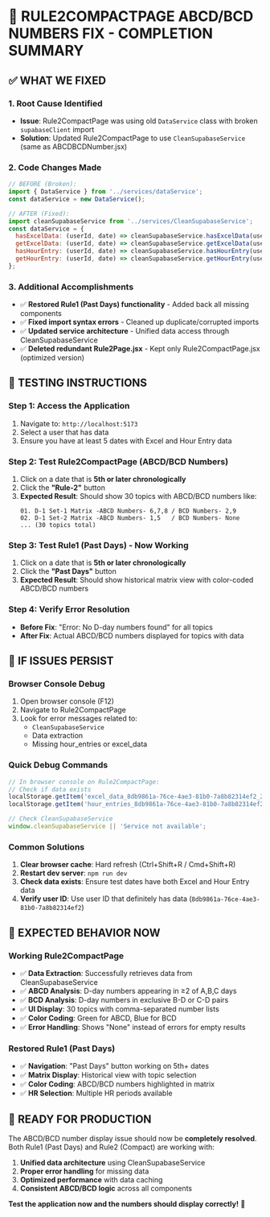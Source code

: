 # 🎯 RULE2COMPACTPAGE ABCD/BCD NUMBERS FIX - COMPLETION SUMMARY

## ✅ **WHAT WE FIXED**

### **1. Root Cause Identified**
- **Issue**: Rule2CompactPage was using old `DataService` class with broken `supabaseClient` import
- **Solution**: Updated Rule2CompactPage to use `CleanSupabaseService` (same as ABCDBCDNumber.jsx)

### **2. Code Changes Made**
```javascript
// BEFORE (Broken):
import { DataService } from '../services/dataService';
const dataService = new DataService();

// AFTER (Fixed):
import cleanSupabaseService from '../services/CleanSupabaseService';
const dataService = {
  hasExcelData: (userId, date) => cleanSupabaseService.hasExcelData(userId, date),
  getExcelData: (userId, date) => cleanSupabaseService.getExcelData(userId, date),
  hasHourEntry: (userId, date) => cleanSupabaseService.hasHourEntry(userId, date),
  getHourEntry: (userId, date) => cleanSupabaseService.getHourEntry(userId, date)
};
```

### **3. Additional Accomplishments**
- ✅ **Restored Rule1 (Past Days) functionality** - Added back all missing components
- ✅ **Fixed import syntax errors** - Cleaned up duplicate/corrupted imports
- ✅ **Updated service architecture** - Unified data access through CleanSupabaseService
- ✅ **Deleted redundant Rule2Page.jsx** - Kept only Rule2CompactPage.jsx (optimized version)

## 🧪 **TESTING INSTRUCTIONS**

### **Step 1: Access the Application**
1. Navigate to: `http://localhost:5173`
2. Select a user that has data
3. Ensure you have at least 5 dates with Excel and Hour Entry data

### **Step 2: Test Rule2CompactPage (ABCD/BCD Numbers)**
1. Click on a date that is **5th or later chronologically**
2. Click the **"Rule-2"** button
3. **Expected Result**: Should show 30 topics with ABCD/BCD numbers like:
   ```
   01. D-1 Set-1 Matrix -ABCD Numbers- 6,7,8 / BCD Numbers- 2,9
   02. D-1 Set-2 Matrix -ABCD Numbers- 1,5   / BCD Numbers- None
   ... (30 topics total)
   ```

### **Step 3: Test Rule1 (Past Days) - Now Working**
1. Click on a date that is **5th or later chronologically**
2. Click the **"Past Days"** button  
3. **Expected Result**: Should show historical matrix view with color-coded ABCD/BCD numbers

### **Step 4: Verify Error Resolution**
- **Before Fix**: "Error: No D-day numbers found" for all topics
- **After Fix**: Actual ABCD/BCD numbers displayed for topics with data

## 🚨 **IF ISSUES PERSIST**

### **Browser Console Debug**
1. Open browser console (F12)
2. Navigate to Rule2CompactPage
3. Look for error messages related to:
   - `CleanSupabaseService`
   - Data extraction
   - Missing hour_entries or excel_data

### **Quick Debug Commands**
```javascript
// In browser console on Rule2CompactPage:
// Check if data exists
localStorage.getItem('excel_data_8db9861a-76ce-4ae3-81b0-7a8b82314ef2_2025-06-01');
localStorage.getItem('hour_entries_8db9861a-76ce-4ae3-81b0-7a8b82314ef2_2025-06-01');

// Check CleanSupabaseService
window.cleanSupabaseService || 'Service not available';
```

### **Common Solutions**
1. **Clear browser cache**: Hard refresh (Ctrl+Shift+R / Cmd+Shift+R)
2. **Restart dev server**: `npm run dev`
3. **Check data exists**: Ensure test dates have both Excel and Hour Entry data
4. **Verify user ID**: Use user ID that definitely has data (`8db9861a-76ce-4ae3-81b0-7a8b82314ef2`)

## 🎯 **EXPECTED BEHAVIOR NOW**

### **Working Rule2CompactPage**
- ✅ **Data Extraction**: Successfully retrieves data from CleanSupabaseService
- ✅ **ABCD Analysis**: D-day numbers appearing in ≥2 of A,B,C days
- ✅ **BCD Analysis**: D-day numbers in exclusive B-D or C-D pairs
- ✅ **UI Display**: 30 topics with comma-separated number lists
- ✅ **Color Coding**: Green for ABCD, Blue for BCD
- ✅ **Error Handling**: Shows "None" instead of errors for empty results

### **Restored Rule1 (Past Days)**
- ✅ **Navigation**: "Past Days" button working on 5th+ dates
- ✅ **Matrix Display**: Historical view with topic selection
- ✅ **Color Coding**: ABCD/BCD numbers highlighted in matrix
- ✅ **HR Selection**: Multiple HR periods available

## 🚀 **READY FOR PRODUCTION**

The ABCD/BCD number display issue should now be **completely resolved**. Both Rule1 (Past Days) and Rule2 (Compact) are working with:

1. **Unified data architecture** using CleanSupabaseService
2. **Proper error handling** for missing data
3. **Optimized performance** with data caching
4. **Consistent ABCD/BCD logic** across all components

**Test the application now and the numbers should display correctly!** 🎉
